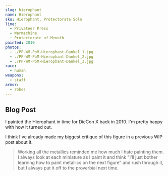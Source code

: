 ```yaml
---
slug: hierophant
name: Hierophant
sku: Hierophant, Protectorate Solo
line:
  - Privateer Press
  - Warmachine
  - Protectorate of Menoth
painted: 2010
photos:
  - ./PP-WM-PoM-Hierophant-Dankel_1.jpg
  - ./PP-WM-PoM-Hierophant-Dankel_2.jpg
  - ./PP-WM-PoM-Hierophant-Dankel_3.jpg
race:
  - human
weapons:
  - staff
armor:
  - robes
---
```


## Blog Post

I painted the Hierophant in time for DieCon X back in 2010. I'm pretty happy with how it turned out.

I think I've already made my biggest critique of this figure in a previous WIP post about it.

> Working all the metallics reminded me how much I hate painting them. I always look at each miniature as I paint it and think "I'll just bother learning how to paint metallics on the next figure" and rush through it, but I always put it off to the proverbial next time.
